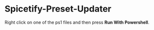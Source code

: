 # Spicetify-Preset-Updater

Right click on one of the ps1 files and then press <b>Run With Powershell</b>.
